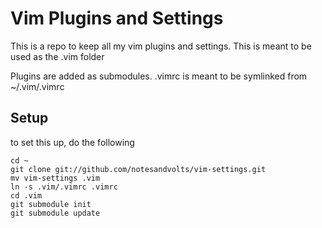 Vim Plugins and Settings
========================

This is a repo to keep all my vim plugins and settings. This is meant to be used as the .vim folder

Plugins are added as submodules.
.vimrc is meant to be symlinked from ~/.vim/.vimrc

## Setup

to set this up, do the following

    cd ~
    git clone git://github.com/notesandvolts/vim-settings.git
    mv vim-settings .vim
    ln -s .vim/.vimrc .vimrc
    cd .vim
    git submodule init
    git submodule update

